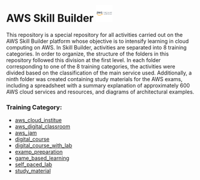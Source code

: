 # AWS Skill Builder  <img src="https://github.com/PedroHeeger/main/blob/main/0-aux/logos/plataforma/aws_skill_builder.png" alt="aws_skill_builder" width="auto" height="45"></a>

This repository is a special repository for all activities carried out on the AWS Skill Builder platform whose objective is to intensify learning in cloud computing on AWS. In Skill Builder, activities are separated into 8 training categories. In order to organize, the structure of the folders in this repository followed this division at the first level. In each folder corresponding to one of the 8 training categories, the activities were divided based on the classification of the main service used. Additionally, a ninth folder was created containing study materials for the AWS exams, including a spreadsheet with a summary explanation of approximately 600 AWS cloud services and resources, and diagrams of architectural examples.

### Training Category:
- <a href="./aws_cloud_institue">aws_cloud_institue</a>
- <a href="./aws_digital_classroom">aws_digital_classroom</a>
- <a href="./aws_jam">aws_jam</a>
- <a href="./digital_course">digital_course</a>
- <a href="./digital_course_with_lab">digital_course_with_lab</a>
- <a href="./examp_preparation">examp_preparation</a>
- <a href="./game_based_learning">game_based_learning</a>
- <a href="./self_paced_lab">self_paced_lab</a>
- <a href="./study_material">study_material</a>